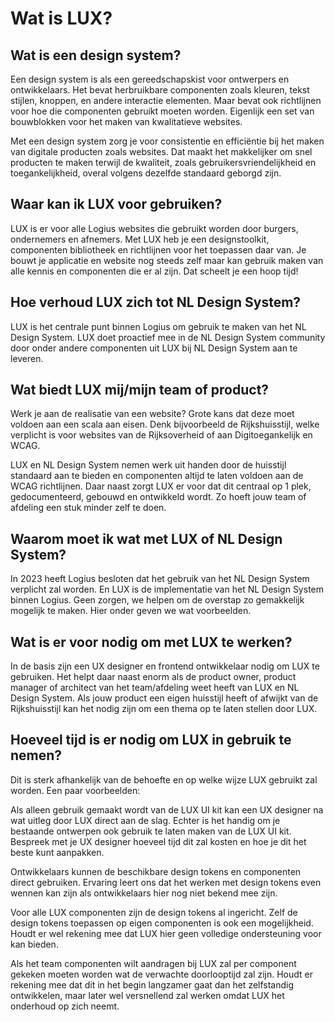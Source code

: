# Wat is LUX?

## Wat is een design system?

Een design system is als een gereedschapskist voor ontwerpers en ontwikkelaars. Het bevat herbruikbare componenten zoals kleuren, tekst stijlen, knoppen, en andere interactie elementen. Maar bevat ook richtlijnen voor hoe die componenten gebruikt moeten worden. Eigenlijk een set van bouwblokken voor het maken van kwalitatieve websites.

Met een design system zorg je voor consistentie en efficiëntie bij het maken van digitale producten zoals websites. Dat maakt het makkelijker om snel producten te maken terwijl de kwaliteit, zoals gebruikersvriendelijkheid en toegankelijkheid, overal volgens dezelfde standaard geborgd zijn.

## Waar kan ik LUX voor gebruiken?

LUX is er voor alle Logius websites die gebruikt worden door burgers, ondernemers en afnemers. Met LUX heb je een designstoolkit, componenten bibliotheek en richtlijnen voor het toepassen daar van. Je bouwt je applicatie en website nog steeds zelf maar kan gebruik maken van alle kennis en componenten die er al zijn. Dat scheelt je een hoop tijd!

## Hoe verhoud LUX zich tot NL Design System?

LUX is het centrale punt binnen Logius om gebruik te maken van het NL Design System. LUX doet proactief mee in de NL Design System community door onder andere componenten uit LUX bij NL Design System aan te leveren.

## Wat biedt LUX mij/mijn team of product?

Werk je aan de realisatie van een website? Grote kans dat deze moet voldoen aan een scala aan eisen. Denk bijvoorbeeld de Rijkshuisstijl, welke verplicht is voor websites van de Rijksoverheid of aan Digitoegankelijk en WCAG.

LUX en NL Design System nemen werk uit handen door de huisstijl standaard aan te bieden en componenten altijd te laten voldoen aan de WCAG richtlijnen. Daar naast zorgt LUX er voor dat dit centraal op 1 plek, gedocumenteerd, gebouwd en ontwikkeld wordt. Zo hoeft jouw team of afdeling een stuk minder zelf te doen.

## Waarom moet ik wat met LUX of NL Design System?

In 2023 heeft Logius besloten dat het gebruik van het NL Design System verplicht zal worden. En LUX is de implementatie van het NL Design System binnen Logius.
Geen zorgen, we helpen om de overstap zo gemakkelijk mogelijk te maken. Hier onder geven we wat voorbeelden.

## Wat is er voor nodig om met LUX te werken?

In de basis zijn een UX designer en frontend ontwikkelaar nodig om LUX te gebruiken. Het helpt daar naast enorm als de product owner, product manager of architect van het team/afdeling weet heeft van LUX en NL Design System.
Als jouw product een eigen huisstijl heeft of afwijkt van de Rijkshuisstijl kan het nodig zijn om een thema op te laten stellen door LUX.

## Hoeveel tijd is er nodig om LUX in gebruik te nemen?

Dit is sterk afhankelijk van de behoefte en op welke wijze LUX gebruikt zal worden. Een paar voorbeelden:

Als alleen gebruik gemaakt wordt van de LUX UI kit kan een UX designer na wat uitleg door LUX direct aan de slag. Echter is het handig om je bestaande ontwerpen ook gebruik te laten maken van de LUX UI kit. Bespreek met je UX designer hoeveel tijd dit zal kosten en hoe je dit het beste kunt aanpakken.

Ontwikkelaars kunnen de beschikbare design tokens en componenten direct gebruiken. Ervaring leert ons dat het werken met design tokens even wennen kan zijn als ontwikkelaars hier nog niet bekend mee zijn.

Voor alle LUX componenten zijn de design tokens al ingericht. Zelf de design tokens toepassen op eigen componenten is ook een mogelijkheid. Houdt er wel rekening mee dat LUX hier geen volledige ondersteuning voor kan bieden.

Als het team componenten wilt aandragen bij LUX zal per component gekeken moeten worden wat de verwachte doorlooptijd zal zijn. Houdt er rekening mee dat dit in het begin langzamer gaat dan het zelfstandig ontwikkelen, maar later wel versnellend zal werken omdat LUX het onderhoud op zich neemt.
